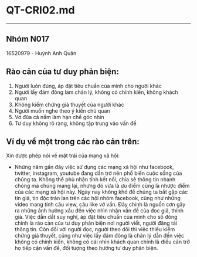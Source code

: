 # QT-CRI02.md
---
## Nhóm N017
16520979 - Huỳnh Anh Quân
## Rào cản của tư duy phản biện:
1. Người luôn đúng, áp đặt tiêu chuẩn của mình cho người khác
2. Người lấy đám đông làm chân lý, không có chính kiến, không khách quan
3. Không kiểm chứng giả thuyết của người khác
4. Người muốn nghe theo ý kiến chủ quan
5. Vơ đũa cả nắm làm hạn chế góc nhìn
6. Tư duy không rõ ràng, không tập trung vào vấn đề
## Ví dụ về một trong các rào cản trên:
Xin được phép nói về mặt trái của mạng xã hội:
- Những năm gần đây việc sử dụng các mạng xã hội như facebook, twitter, instagram, youtube đang dần trở nên phổ biến cuộc sống của chúng ta. Không thể phủ nhận tính kết nối, chia sẻ thông tin nhanh chóng mà chúng mang lại, nhưng đó vừa là ưu điểm cũng là nhược điểm của các mạng xã hội này. Ngày nay không khó để chúng ta bắt gặp các tin giả, tin độc tràn lan trên các hội nhóm facebook, cũng như những video mang tính câu view, câu like vớ vẩn. Đây chính là nguồn cơn gây ra những ảnh hưởng xấu đến việc nhìn nhận vấn đề của đọc giả, thính giả. Việc dẫn dắt suy nghĩ, áp đặt tiêu chuẩn của mình cho số đông chính là rào cản của tư duy phản biện nơi người viết, người đăng tải thông tin. Còn đối với người đọc, người theo dõi thì việc thiếu kiểm chứng giả thuyết, cũng như việc lấy đám đông là chân lý dẫn đến việc không có chính kiến, không có cái nhìn khách quan chính là điều cản trở họ tiếp cận vấn đề, đối tượng theo hướng tư duy phản biện.
